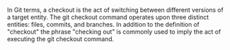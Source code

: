  In Git terms, a checkout is the act of switching between different versions of a target entity. 
 The git checkout command operates upon three distinct entities: files, commits, and branches. 
 In addition to the definition of "checkout" the phrase "checking out" is commonly used to imply the act of 
 executing the git checkout command. 

